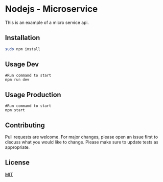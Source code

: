 
# Nodejs - Microservice
This is an example of a micro service api.

## Installation
```bash
sudo npm install
```

## Usage Dev
```
#Run command to start
npm run dev
```

## Usage Production
```
#Run command to start
npm start
```

## Contributing
Pull requests are welcome. For major changes, please open an issue first to discuss what you would like to change.
Please make sure to update tests as appropriate.

## License
[MIT](https://choosealicense.com/licenses/mit/)
